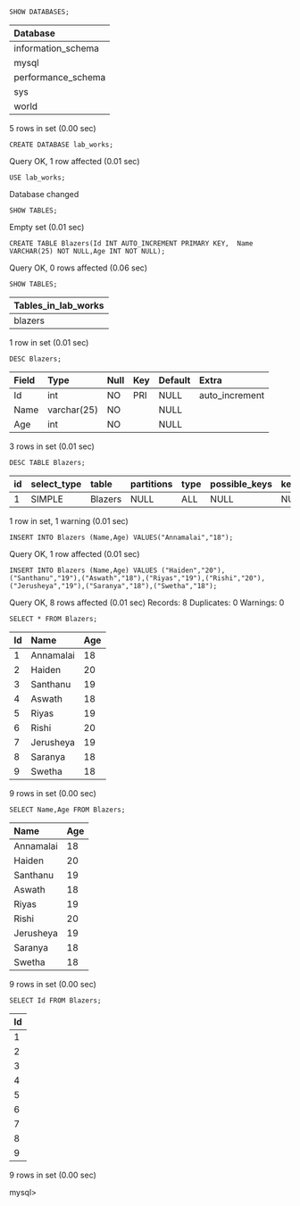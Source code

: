 ```syntax
SHOW DATABASES;
```

| Database           |
| :----------------- |
| information_schema |
| mysql              |
| performance_schema |
| sys                |
| world              |

5 rows in set (0.00 sec)

```syntax
CREATE DATABASE lab_works;
```

Query OK, 1 row affected (0.01 sec)

```syntax
USE lab_works;
```

Database changed

```syntax
SHOW TABLES;
```

Empty set (0.01 sec)

```syntax
CREATE TABLE Blazers(Id INT AUTO_INCREMENT PRIMARY KEY,  Name VARCHAR(25) NOT NULL,Age INT NOT NULL);
```

Query OK, 0 rows affected (0.06 sec)

```syntax
SHOW TABLES;
```

| Tables_in_lab_works |
| :------------------ |
| blazers             |

1 row in set (0.01 sec)

```syntax
DESC Blazers;
```

| Field | Type        | Null | Key | Default | Extra          |
| :---- | :---------- | :--- | :-- | :------ | :------------- |
| Id    | int         | NO   | PRI | NULL    | auto_increment |
| Name  | varchar(25) | NO   |     | NULL    |                |
| Age   | int         | NO   |     | NULL    |                |

3 rows in set (0.01 sec)

```syntax
DESC TABLE Blazers;
```

| id  | select_type | table   | partitions | type | possible_keys | key  | key_len | ref  | rows | filtered | Extra |
| :-- | :---------- | :------ | :--------- | :--- | :------------ | :--- | :------ | :--- | :--- | :------- | :---- |
| 1   | SIMPLE      | Blazers | NULL       | ALL  | NULL          | NULL | NULL    | NULL | 1    | 100.00   | NULL  |

1 row in set, 1 warning (0.01 sec)

```syntax
INSERT INTO Blazers (Name,Age) VALUES("Annamalai","18");
```

Query OK, 1 row affected (0.01 sec)

```syntax
INSERT INTO Blazers (Name,Age) VALUES ("Haiden","20"),("Santhanu","19"),("Aswath","18"),("Riyas","19"),("Rishi","20"),("Jerusheya","19"),("Saranya","18"),("Swetha","18");
```

Query OK, 8 rows affected (0.01 sec)
Records: 8 Duplicates: 0 Warnings: 0

```syntax
SELECT * FROM Blazers;
```

| Id  | Name      | Age |
| :-- | :-------- | :-- |
| 1   | Annamalai | 18  |
| 2   | Haiden    | 20  |
| 3   | Santhanu  | 19  |
| 4   | Aswath    | 18  |
| 5   | Riyas     | 19  |
| 6   | Rishi     | 20  |
| 7   | Jerusheya | 19  |
| 8   | Saranya   | 18  |
| 9   | Swetha    | 18  |

9 rows in set (0.00 sec)

```syntax
SELECT Name,Age FROM Blazers;
```

| Name      | Age |
| :-------- | :-- |
| Annamalai | 18  |
| Haiden    | 20  |
| Santhanu  | 19  |
| Aswath    | 18  |
| Riyas     | 19  |
| Rishi     | 20  |
| Jerusheya | 19  |
| Saranya   | 18  |
| Swetha    | 18  |

9 rows in set (0.00 sec)

```syntax
SELECT Id FROM Blazers;
```

| Id  |
| :-- |
| 1   |
| 2   |
| 3   |
| 4   |
| 5   |
| 6   |
| 7   |
| 8   |
| 9   |

9 rows in set (0.00 sec)

mysql>

